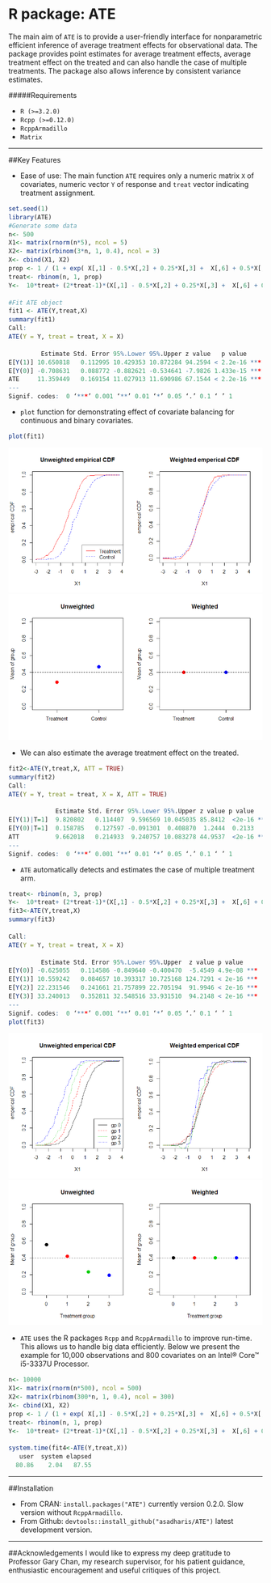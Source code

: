 # R package: ATE

The main aim of `ATE` is to provide a user-friendly interface for nonparametric efficient inference of average 
treatment effects for observational data. The package provides point estimates for average treatment 
effects, average treatment effect on the treated and can also handle the case of multiple treatments.
The package also allows inference by consistent variance estimates.

#####Requirements
- `R (>=3.2.0)`
- `Rcpp (>=0.12.0)`
- `RcppArmadillo`
- `Matrix`


-------------------------------------------------------------------------

##Key Features
* Ease of use: The main function `ATE` requires only a numeric matrix `X` of covariates, numeric vector `Y` of response 
and `treat` vector indicating treatment assignment.
```R
set.seed(1)
library(ATE)
#Generate some data
n<- 500
X1<- matrix(rnorm(n*5), ncol = 5)
X2<- matrix(rbinom(3*n, 1, 0.4), ncol = 3)
X<- cbind(X1, X2)
prop <- 1 / (1 + exp( X[,1] - 0.5*X[,2] + 0.25*X[,3] +  X[,6] + 0.5*X[,8] ) )
treat<- rbinom(n, 1, prop)
Y<-  10*treat+ (2*treat-1)*(X[,1] - 0.5*X[,2] + 0.25*X[,3] +  X[,6] + 0.5*X[,8]) + rnorm(n)

#Fit ATE object
fit1 <- ATE(Y,treat,X)
summary(fit1)
Call:
ATE(Y = Y, treat = treat, X = X)

         Estimate Std. Error 95%.Lower 95%.Upper z value   p value    
E[Y(1)] 10.650818   0.112995 10.429353 10.872284 94.2594 < 2.2e-16 ***
E[Y(0)] -0.708631   0.088772 -0.882621 -0.534641 -7.9826 1.433e-15 ***
ATE     11.359449   0.169154 11.027913 11.690986 67.1544 < 2.2e-16 ***
---
Signif. codes:  0 ‘***’ 0.001 ‘**’ 0.01 ‘*’ 0.05 ‘.’ 0.1 ‘ ’ 1
```
* `plot` function for demonstrating effect of covariate balancing for continuous and binary 
covariates.
```R
plot(fit1)
```
![](README-plot1.png)
![](README-plot2.png)

* We can also estimate the average treatment effect on the treated. 
```R
fit2<-ATE(Y,treat,X, ATT = TRUE)
summary(fit2)
Call:
ATE(Y = Y, treat = treat, X = X, ATT = TRUE)

             Estimate Std. Error 95%.Lower 95%.Upper z value p value    
E[Y(1)|T=1]  9.820802   0.114407  9.596569 10.045035 85.8412  <2e-16 ***
E[Y(0)|T=1]  0.158785   0.127597 -0.091301  0.408870  1.2444  0.2133    
ATT          9.662018   0.214933  9.240757 10.083278 44.9537  <2e-16 ***
---
Signif. codes:  0 ‘***’ 0.001 ‘**’ 0.01 ‘*’ 0.05 ‘.’ 0.1 ‘ ’ 1
```
* `ATE` automatically detects and estimates the case of multiple treatment arm. 
```R
treat<- rbinom(n, 3, prop)
Y<-  10*treat+ (2*treat-1)*(X[,1] - 0.5*X[,2] + 0.25*X[,3] +  X[,6] + 0.5*X[,8]) + rnorm(n)
fit3<-ATE(Y,treat,X)
summary(fit3)

Call:
ATE(Y = Y, treat = treat, X = X)

         Estimate Std. Error 95%.Lower 95%.Upper  z value p value    
E[Y(0)] -0.625055   0.114586 -0.849640 -0.400470  -5.4549 4.9e-08 ***
E[Y(1)] 10.559242   0.084657 10.393317 10.725168 124.7291 < 2e-16 ***
E[Y(2)] 22.231546   0.241661 21.757899 22.705194  91.9946 < 2e-16 ***
E[Y(3)] 33.240013   0.352811 32.548516 33.931510  94.2148 < 2e-16 ***
---
Signif. codes:  0 ‘***’ 0.001 ‘**’ 0.01 ‘*’ 0.05 ‘.’ 0.1 ‘ ’ 1
plot(fit3)
```
![](README-plot3.png)
![](README-plot4.png)

* `ATE` uses the R packages `Rcpp` and `RcppArmadillo` to improve run-time. This allows us to handle big data efficiently.
Below we present the example for 10,000 observations and 800 covariates on an Intel® Core™ i5-3337U Processor.
```R
n<- 10000
X1<- matrix(rnorm(n*500), ncol = 500)
X2<- matrix(rbinom(300*n, 1, 0.4), ncol = 300)
X<- cbind(X1, X2)
prop <- 1 / (1 + exp( X[,1] - 0.5*X[,2] + 0.25*X[,3] +  X[,6] + 0.5*X[,8] ) )
treat<- rbinom(n, 1, prop)
Y<-  10*treat+ (2*treat-1)*(X[,1] - 0.5*X[,2] + 0.25*X[,3] +  X[,6] + 0.5*X[,8]) + rnorm(n)

system.time(fit4<-ATE(Y,treat,X))
   user  system elapsed 
  80.86    2.04   87.55
```
-------------------------------------------------------------------------
##Installation
* From CRAN: `install.packages("ATE")` currently version 0.2.0. Slow version without `RcppArmadillo`.
* From Github: `devtools::install_github("asadharis/ATE")` latest development version.

-------------------------------------------------------------------------
##Acknowledgements 
I would like to express my deep gratitude to Professor Gary Chan, my research supervisor, for his patient guidance, enthusiastic encouragement and useful critiques of this project.
